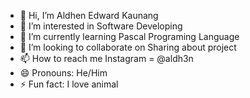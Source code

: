 - 👋 Hi, I’m Aldhen Edward Kaunang
- 👀 I’m interested in Software Developing
- 🌱 I’m currently learning Pascal Programing Language
- 💞️ I’m looking to collaborate on Sharing about project
- 📫 How to reach me Instagram = @aldh3n
- 😄 Pronouns: He/Him
- ⚡ Fun fact: I love animal

<!---
Onlyons/Onlyons is a ✨ special ✨ repository because its `README.md` (this file) appears on your GitHub profile.
You can click the Preview link to take a look at your changes.
--->
